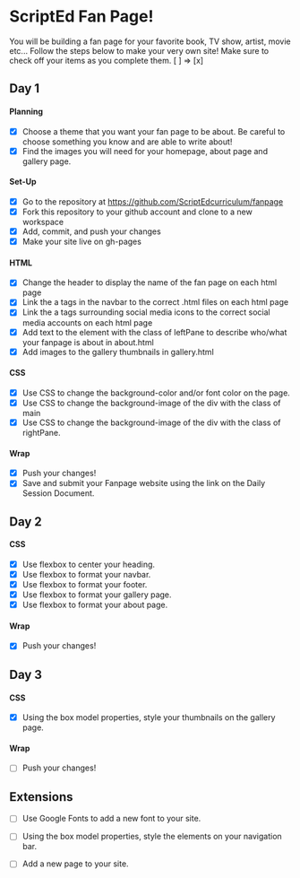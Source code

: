 # ScriptEd Fan Page!
You will be building a fan page for your favorite book, TV show, artist, movie etc... Follow the steps below to make your very own site! 
Make sure to check off your items as you complete them. [ ] => [x]


## Day 1
#### Planning
- [x] Choose a theme that you want your fan page to be about. Be careful to choose something you know and are able to write about!
- [x] Find the images you will need for your homepage, about page and gallery page.
#### Set-Up
- [x] Go to the repository at https://github.com/ScriptEdcurriculum/fanpage
- [x] Fork this repository to your github account and clone to a new workspace
- [x] Add, commit, and push your changes
- [x] Make your site live on gh-pages
#### HTML
- [x] Change the header to display the name of the fan page on each html page
- [x] Link the a tags in the navbar to the correct .html files on each html page
- [x] Link the a tags surrounding social media icons to the correct social media accounts on each html page
- [x] Add text to the element with the class of leftPane to describe who/what your fanpage is about in about.html
- [x] Add images to the gallery thumbnails in gallery.html
#### CSS
- [x] Use CSS to change the background-color and/or font color on the page.
- [x] Use CSS to change the background-image of the div with the class of main
- [x] Use CSS to change the background-image of the div with the class of rightPane.

#### Wrap
- [x] Push your changes!
- [x] Save and submit your Fanpage website using the link on the Daily Session Document.

## Day 2
#### CSS
- [x] Use flexbox to center your heading. 
- [x] Use flexbox to format your navbar.
- [x] Use flexbox to format your footer.
- [x] Use flexbox to format your gallery page. 
- [x] Use flexbox to format your about page. 

#### Wrap
- [x] Push your changes!

## Day 3
#### CSS
- [x] Using the box model properties, style your thumbnails on the gallery page. 

#### Wrap
- [ ] Push your changes!

## Extensions
- [ ] Use Google Fonts to add a new font to your site.
- [ ] Using the box model properties, style the elements on your navigation bar.
- [ ] Add a new page to your site.

